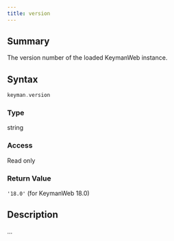 ```yaml
---
title: version
---
```


## Summary

The version number of the loaded KeymanWeb instance.

## Syntax

```c
keyman.version
```

### Type

string

### Access

Read only

### Return Value

`'18.0'` (for KeymanWeb 18.0)

## Description

...
